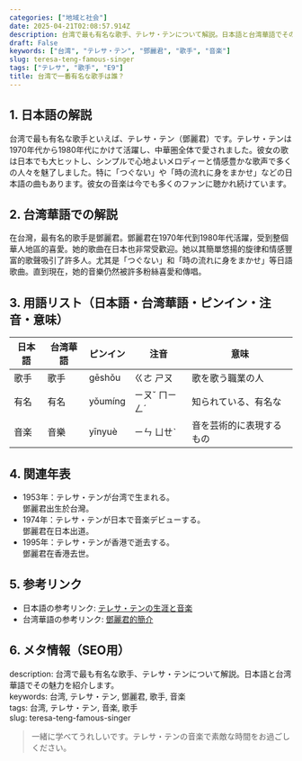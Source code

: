 ```yaml
---
categories: ["地域と社会"]
date: 2025-04-21T02:08:57.914Z
description: 台湾で最も有名な歌手、テレサ・テンについて解説。日本語と台湾華語でその魅力を紹介します。
draft: False
keywords: ["台湾", "テレサ・テン", "鄧麗君", "歌手", "音楽"]
slug: teresa-teng-famous-singer
tags: ["テレサ", "歌手", "E9"]
title: 台湾で一番有名な歌手は誰？
---
```




## 1. 日本語の解説  
台湾で最も有名な歌手といえば、テレサ・テン（鄧麗君）です。テレサ・テンは1970年代から1980年代にかけて活躍し、中華圏全体で愛されました。彼女の歌は日本でも大ヒットし、シンプルで心地よいメロディーと情感豊かな歌声で多くの人々を魅了しました。特に「つぐない」や「時の流れに身をまかせ」などの日本語の曲もあります。彼女の音楽は今でも多くのファンに聴かれ続けています。

## 2. 台湾華語での解説  
在台灣，最有名的歌手是鄧麗君。鄧麗君在1970年代到1980年代活躍，受到整個華人地區的喜愛。她的歌曲在日本也非常受歡迎。她以其簡單悠揚的旋律和情感豐富的歌聲吸引了許多人。尤其是「つぐない」和「時の流れに身をまかせ」等日語歌曲。直到現在，她的音樂仍然被許多粉絲喜愛和傳唱。

## 3. 用語リスト（日本語・台湾華語・ピンイン・注音・意味）  

| 日本語          | 台湾華語    | ピンイン         | 注音      | 意味                           |
|-----------------|------------|-----------------|-----------|------------------------------|
| 歌手            | 歌手       | gēshǒu          | ㄍㄜ ㄕㄡ   | 歌を歌う職業の人                |
| 有名            | 有名       | yǒumíng         | ㄧㄡˇ ㄇㄧㄥˊ| 知られている、有名な                |
| 音楽            | 音樂       | yīnyuè          | ㄧㄣ ㄩㄝˋ  | 音を芸術的に表現するもの         |

## 4. 関連年表  

- 1953年：テレサ・テンが台湾で生まれる。  
  鄧麗君出生於台灣。
- 1974年：テレサ・テンが日本で音楽デビューする。  
  鄧麗君在日本出道。
- 1995年：テレサ・テンが香港で逝去する。  
  鄧麗君在香港去世。

## 5. 参考リンク  

- 日本語の参考リンク: [テレサ・テンの生涯と音楽](https://ja.wikipedia.org/wiki/%E9%84%A7%E9%BA%97%E5%90%9B)
- 台湾華語の参考リンク: [鄧麗君的簡介](https://zh.wikipedia.org/wiki/%E9%84%A7%E9%BA%97%E5%90%9B)

## 6. メタ情報（SEO用）  
description: 台湾で最も有名な歌手、テレサ・テンについて解説。日本語と台湾華語でその魅力を紹介します。  
keywords: 台湾, テレサ・テン, 鄧麗君, 歌手, 音楽  
tags: 台湾, テレサ・テン, 音楽, 歌手  
slug: teresa-teng-famous-singer

> 一緒に学べてうれしいです。テレサ・テンの音楽で素敵な時間をお過ごしください。